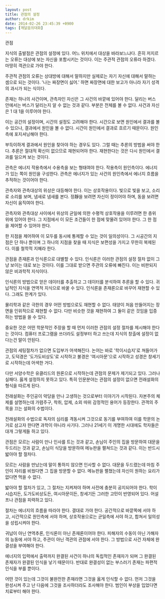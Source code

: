 ```yaml
---
layout: post
title: 관점의 설정
author: drkim
date: 2014-02-26 23:45:39 +0900
tags: [깨달음의대화]
---
```


   관점


  



  지식의 출발점은 관점의 설정에 있다. 어느 위치에서 대상을 바라보느냐다. 흔히 저지르는 오류는 대상에 보는 자신을 포함시키는 것이다. 이는 주관적 관점의 오류라 하겠다. 마땅히 객관으로 가야 한다.


  



  주관적 관점의 오류는 상대방에 대해서 말하지만 실제로는 자기 자신에 대해서 말하는 셈으로 되는 것이다. '나는 짜장면이 싫어.' 하면 짜장면에 대한 보고가 아니라 자기 성격의 과시가 되는 식이다.


  



  존재는 하나의 사건이며, 관측자인 자신은 그 사건의 바깥에 있어야 한다. 달리는 버스 안에서는 버스가 달리는지 알 수 없는 것과 같다. 부분은 전체를 볼 수 없다. 사건과 자신은 1 대 1을 이루어야 한다.


  



  이는 공간의 설정이며, 시간의 설정도 고려해야 한다. 시간으로 보면 원인에서 결과를 볼 수 있으나, 결과에서 원인을 볼 수 없다. 시간이 원인에서 결과로 흐르기 때문이다. 원인측에 포지셔닝해야 한다.


  



  부득이하게 결과에서 원인을 찾아야 하는 경우도 있다. 그럴 때는 추론의 방법을 써야 한다. 추론은 절대적 확신이 없으므로 재현되어야 한다. 재현한다는 것은 다시 원인에서 결과를 일으켜 보는 것이다.


  



  관측은 에너지 작용측에서 수용측을 보는 형태여야 한다. 작용측이 원인측이다. 에너지가 있는 쪽이 원인을 구성한다. 관측은 에너지가 있는 사건의 원인측에서 에너지 흐름을 추적하는 것이어야 한다.


  



  관측자와 관측대상의 위상은 대등해야 한다. 이는 상호작용이다. 빛으로 빛을 보고, 소리로 소리를 보며, 냄새로 냄새를 본다. 정靜을 보려면 자신이 정이어야 하며, 동을 보려면 자신이 움직여야 한다.


  



  관측자와 관측대상 사이에서 위상의 균일에 의한 수평적 상호작용을 이루려면 한 층위 위에 있어야 한다. 그 지점에서 이 모든 조건들이 한 점에 맞물려 있어야 한다. 그 한 점을 제어할 수 있어야 한다.


  



  한 지점을 제어하여 이 모두를 동시에 통제할 수 있는 것이 일의성이다. 그 시공간의 지점은 단 하나 뿐이며 그 하나의 지점을 찾을 때 지식은 보편성을 가지고 무한히 복제된다. 이를 철학적 지혜라 한다.


  



  관점을 존재론과 인식론으로 대별할 수 있다. 인식론은 이러한 관점의 설정 절차 없이 그냥 보이는 대로 보는 것이다. 이를 그대로 받으면 주관의 오류에 빠진다. 이는 비판되지 않은 비과학적 지식이다.


  



  인식론의 방법으로 얻은 데이터를 추출하고 그 데이터를 분석하여 추론을 할 수 있다. 귀납적인 지식을 연역적 지식으로 바꿀 수 있다. 인식론을 존재론으로 바꾸어 재현할 수 있다. 그래도 한계가 있다.


  



  물리학과 같은 극한의 경우 어떤 방법으로도 재현할 수 없다. 태양이 처음 만들어지는 장면을 인위적으로 재현할 수 없다. 다만 비슷한 것을 재현하여 그 둘이 같은 것임을 입증하는 방법을 쓸 수 있다.


  



  중요한 것은 어떤 학문적인 주장을 할 때 먼저 이러한 관점의 설정 절차를 제시해야 한다는 것이다. 컴퓨터 프로그램을 쓰더라도 설정부터 하고 쓰는데 지식의 창출에 설정이 없다는건 말이 안된다.


  



  관점의 세팅절차가 없으면 도입부가 어색해진다. 논어는 바로 '학이시습지'로 쳐들어가고, 도덕경은 '도가도비상도'로 시작하고 불경은 '여시아문'으로 시작하고 성경은 창세기로 시작하는데 어색한 거다.


  



  다만 서양수학은 유클리드의 원론으로 시작하는데 관점의 문제가 제기되고 있다. 그러나 실패다. 옳게 설정하지 못하고 있다. 특히 인문분야는 관점의 설정이 없으면 전래설화의 형식을 따르게 된다.


  



  전래설화는 주인공이 악당을 만나 고생하는 것으로부터 이야기가 시작된다. 자본주의 체제를 설명하는데 가렴주구, 착취, 압제, 소외 따위 감정적인 용어가 등장한다. 관객의 주목을 끄는 설화의 수법이다.


  



  전래설화의 수법으로 독자의 심리를 격동시켜 그것으로 동기를 부여하여 이를 학문의 논거로 삼고자 한다면 과학이 아니라 사기다. 그러나 21세기 이 개명한 시대에도 학자들은 대개 그렇게들 하고 있다.


  



  관점은 모르는 사람이 만나 인사를 트는 것과 같고, 손님이 주인의 집을 방문하여 대문을 두드리는 것과 같고, 손님이 식당을 방문하여 메뉴판을 펼쳐드는 것과 같다. 이는 반드시 밟아야 할 절차다.


  



  모르는 사람을 만났는데 말이 통하지 않으면 인사할 수 없다. 대문을 두드렸는데 마침 주인이 자리를 비웠다면 그 집을 방문할 수 없다. 메뉴판을 펼쳤는데 자신이 원하는 요리가 없다면 먹을 수 없다.


  



  밟아야 할 절차가 있고, 그 절차는 지켜져야 하며 사전에 충분히 공지되어야 한다. 학이시습지든, 도가도비상도든, 여시아문이든, 창세기든 그러한 고민이 반영되어 있다. 어설프나 관점을 피력하고 있다.


  



  절차는 에너지의 흐름을 따라야 한다. 결대로 가야 한다. 공간적으로 바깥쪽에 서야 하고, 시간적으로 원인측에 서야 하며, 상호작용으로는 균일측에 서야 하고, 합쳐서 일의성을 성립시켜야 한다.



  


  귀납이 아닌 연역추론, 인식론이 아닌 존재론이어야 한다. 피해자의 수동이 아닌 가해자의 능동에 서야 하고, 주관이 아닌 객관의 관점에 서야 한다. 그 방법으로 사건 자체에 완결성을 부여해야 한다.


  


에너지의 입력에서 출력까지 완결된 사건이 하나의 독립적인 존재자가 되며 그 완결된 존재자가 완결된 인식을 낳기 때문이다. 반대로 완결성이 없는 부스러기 존재는 파편적 인식을 부를 뿐이다.

  


어떤 것이 있는데 그것이 불완전한 존재라면 그것을 옳게 인식할 수 없다. 먼저 그것을 완성시켜 주고 난 다음에 그것을 조사하더라도 조사해야 한다. 범인이 부상을 입었다면 치료부터 해야 한다.